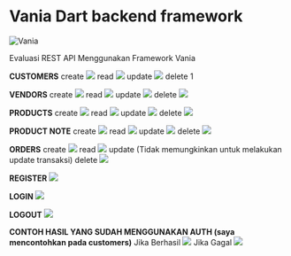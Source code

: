 
# Vania Dart backend framework

![Vania](https://vdart.dev/img/logo.png)

Evaluasi REST API Menggunakan Framework Vania

<b>CUSTOMERS</b>
create
![](./storage/app/image/customers/create.png)
read
![](./storage/app/image/customers/read.png)
update
![](./storage/app/image/customers/update.png)
delete
1[](./storage/app/image/customers/delete.png)

<b>VENDORS</b>
create
![](./storage/app/image/vendors/create.png)
read
![](./storage/app/image/vendors/read.png)
update
![](./storage/app/image/vendors/update.png)
delete
![](./storage/app/image/vendors/delete.png)

<b>PRODUCTS</b>
create
![](./storage/app/image/products/create.png)
read
![](./storage/app/image/products/read.png)
update
![](./storage/app/image/products/update.png)
delete
![](./storage/app/image/products/delete.png)

<b>PRODUCT NOTE</b>
create
![](./storage/app/image/productNote/create.png)
read
![](./storage/app/image/productNote/read.png)
update
![](./storage/app/image/productNote/update.png)
delete
![](./storage/app/image/productNote/delete.png)

<b>ORDERS</b>
create
![](./storage/app/image/orders/create.png)
read
![](./storage/app/image/orders/read.png)
update 
(Tidak memungkinkan untuk melakukan update transaksi)
delete
![](./storage/app/image/orders/delete.png)

<b>REGISTER</b>
![](./storage/app/image/register/register.png)

<b>LOGIN</b>
![](./storage/app/image/login/login.png)

<b>LOGOUT</b>
![](./storage/app/image/logout/logout.png)

<b>CONTOH HASIL YANG SUDAH MENGGUNAKAN AUTH (saya mencontohkan pada customers)</b>
Jika Berhasil
![](./storage/app/image/customersAuth/berhasil.png)
Jika Gagal
![](./storage/app/image/customersAuth/gagal.png)